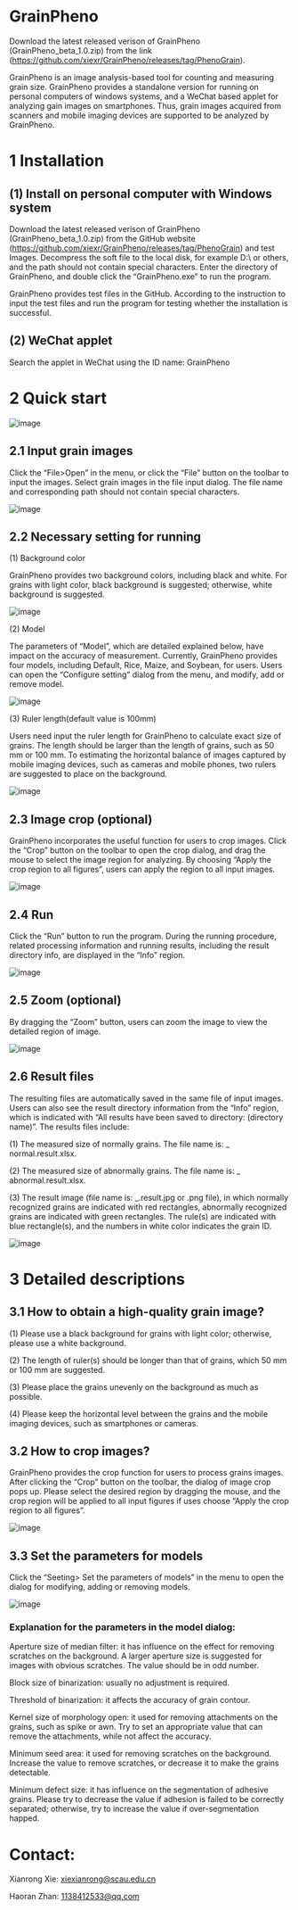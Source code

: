 # GrainPheno
Download the latest released verison of GrainPheno (GrainPheno_beta_1.0.zip) from the link (https://github.com/xiexr/GrainPheno/releases/tag/PhenoGrain).

GrainPheno is an image analysis-based tool for counting and measuring grain size. GrainPheno provides a standalone version for running on personal computers of windows systems, and a WeChat based applet for analyzing gain images on smartphones. Thus, grain images acquired from scanners and mobile imaging devices are supported to be analyzed by GrainPheno. 

# 1 Installation
## (1) Install on personal computer with Windows system
Download the latest released verison of GrainPheno (GrainPheno_beta_1.0.zip) from the GitHub website (https://github.com/xiexr/GrainPheno/releases/tag/PhenoGrain) and test Images. Decompress the soft file to the local disk, for example D:\ or others, and the path should not contain special characters. Enter the directory of GrainPheno, and double click the “GrainPheno.exe” to run the program. 

GrainPheno provides test files in the GitHub. According to the instruction to input the test files and run the program for testing whether the installation is successful.
## (2) WeChat applet
Search the applet in WeChat using the ID name: GrainPheno

# 2 Quick start
 ![image](https://user-images.githubusercontent.com/25548784/198819818-e9868565-1308-452b-a2ea-165b33cc32d7.png)

## 2.1 Input grain images
Click the “File>Open” in the menu, or click the “File” button on the toolbar to input the images. Select grain images in the file input dialog. The file name and corresponding path should not contain special characters. 

 ![image](https://user-images.githubusercontent.com/25548784/198819850-0cb1d84b-1f77-49ce-880e-2bf59348a44f.png)

## 2.2 Necessary setting for running
(1) Background color

GrainPheno provides two background colors, including black and white. For grains with light color, black background is suggested; otherwise, white background is suggested. 

 ![image](https://user-images.githubusercontent.com/25548784/198819852-5e21b90f-f4fa-4a33-9cd9-450505c363c0.png)

(2) Model

The parameters of “Model”, which are detailed explained below, have impact on the accuracy of measurement. Currently, GrainPheno provides four models, including Default, Rice, Maize, and Soybean, for users. Users can open the “Configure setting” dialog from the menu, and modify, add or remove model.

 ![image](https://user-images.githubusercontent.com/25548784/198819855-4e836a1c-a9bb-4035-8808-7edde1da7483.png)

(3) Ruler length(default value is 100mm)

Users need input the ruler length for GrainPheno to calculate exact size of grains. The length should be larger than the length of grains, such as 50 mm or 100 mm. To estimating the horizontal balance of images captured by mobile imaging devices, such as cameras and mobile phones, two rulers are suggested to place on the background.
 
 ![image](https://user-images.githubusercontent.com/25548784/198819864-b2cd6cbb-8f1e-4b4f-a87e-9409dfd94cdf.png)

## 2.3 Image crop (optional)
GrainPheno incorporates the useful function for users to crop images. Click the “Crop” button on the toolbar to open the crop dialog, and drag the mouse to select the image region for analyzing. By choosing “Apply the crop region to all figures”, users can apply the region to all input images. 

![image](https://user-images.githubusercontent.com/25548784/198819871-088bb87b-773c-4232-8fa1-64515dd5a4ed.png)
 
## 2.4 Run
Click the “Run” button to run the program. During the running procedure, related processing information and running results, including the result directory info, are displayed in the “Info” region.
 
 ![image](https://user-images.githubusercontent.com/25548784/198819881-48d20d60-8dd9-4cb7-a82a-9c578de8c74e.png)
 
## 2.5 Zoom (optional)
By dragging the “Zoom” button, users can zoom the image to view the detailed region of image.
 
 ![image](https://user-images.githubusercontent.com/25548784/198819915-c8e83fb8-0dd3-4c73-b9b3-4498a7b6063a.png)

## 2.6 Result files
The resulting files are automatically saved in the same file of input images. Users can also see the result directory information from the “Info” region, which is indicated with “All results have been saved to directory: (directory name)”. 
The results files include:

(1) The measured size of normally grains. The file name is: <image name>_ normal.result.xlsx.
 
(2) The measured size of abnormally grains. The file name is: <image name>_ abnormal.result.xlsx.
 
(3) The result image (file name is: <image name>_.result.jpg or .png file), in which normally recognized grains are indicated with red rectangles, abnormally recognized grains are indicated with green rectangles. The rule(s) are indicated with blue rectangle(s), and the numbers in white color indicates the grain ID.
 
 ![image](https://user-images.githubusercontent.com/25548784/199631802-95bfe541-65e4-4284-827d-2efb11445073.png)

# 3 Detailed descriptions
## 3.1 How to obtain a high-quality grain image?
 
(1) Please use a black background for grains with light color; otherwise, please use a white background.
 
(2) The length of ruler(s) should be longer than that of grains, which 50 mm or 100 mm are suggested. 
 
(3) Please place the grains unevenly on the background as much as possible.
 
(4) Please keep the horizontal level between the grains and the mobile imaging devices, such as smartphones or cameras. 
 
## 3.2 How to crop images?
GrainPheno provides the crop function for users to process grains images. After clicking the “Crop” button on the toolbar, the dialog of image crop pops up. Please select the desired region by dragging the mouse, and the crop region will be applied to all input figures if uses choose “Apply the crop region to all figures”.
 
 ![image](https://user-images.githubusercontent.com/25548784/198819933-95baec85-9a2a-492b-b5e1-0fd41f932cbc.png)
 
## 3.3 Set the parameters for models
Click the “Seeting> Set the parameters of models” in the menu to open the dialog for modifying, adding or removing models. 

 ![image](https://user-images.githubusercontent.com/25548784/198819938-ca7e1030-4e94-4e7f-94de-5ffb277e179e.png)
 
### Explanation for the parameters in the model dialog:
Aperture size of median filter: it has influence on the effect for removing scratches on the background. A larger aperture size is suggested for images with obvious scratches. The value should be in odd number.
 
Block size of binarization: usually no adjustment is required.
 
Threshold of binarization: it affects the accuracy of grain contour.
 
Kernel size of morphology open: it used for removing attachments on the grains, such as spike or awn. Try to set an appropriate value that can remove the attachments, while not affect the accuracy.
 
Minimum seed area: it used for removing scratches on the background. Increase the value to remove scratches, or decrease it to make the grains detectable.
 
Minimum defect size: it has influence on the segmentation of adhesive grains. Please try to decrease the value if adhesion is failed to be correctly separated; otherwise, try to increase the value if over-segmentation happed. 

# Contact:
Xianrong Xie: xiexianrong@scau.edu.cn
 
Haoran Zhan: 1138412533@qq.com 
